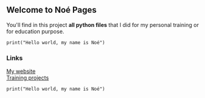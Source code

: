 ## Welcome to Noé Pages

You'll find in this project **all python files** that I did for my personal training or for education purpose.<br>

```
print("Hello world, my name is Noé")
```

### Links

[My website](http://noe.dnl.free.fr)<br>
[Training projects](https://github.com/PyNoe/Python_TD/tree/main/TP%20Pr%C3%A9pa/Entrainement)<br>

```
print("Hello world, my name is Noé")
```


